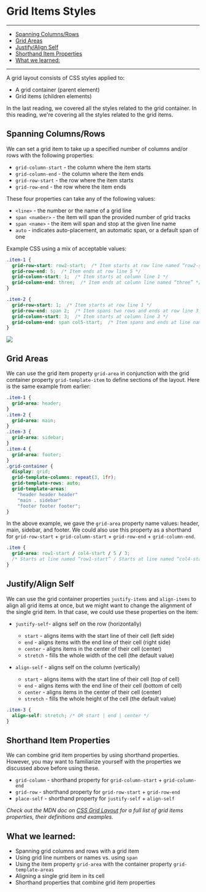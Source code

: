 # Grid Items Styles
________________________________________________________________________________
<!-- @import "[TOC]" {cmd="toc" depthFrom=2 depthTo=6 orderedList=false} -->

<!-- code_chunk_output -->

- [Spanning Columns/Rows](#spanning-columnsrows)
- [Grid Areas](#grid-areas)
- [Justify/Align Self](#justifyalign-self)
- [Shorthand Item Properties](#shorthand-item-properties)
- [What we learned:](#what-we-learned)

<!-- /code_chunk_output -->
________________________________________________________________________________

A grid layout consists of CSS styles applied to:

* A grid container (parent element)
* Grid items (children elements)

In the last reading, we covered all the styles related to the grid container.
In this reading, we're covering all the styles related to the grid items.

## Spanning Columns/Rows

We can set a grid item to take up a specified number of columns and/or rows
with the following properties:

* `grid-column-start` - the column where the item starts
* `grid-column-end` - the column where the item ends
* `grid-row-start` - the row where the item starts
* `grid-row-end` - the row where the item ends

These four properties can take any of the following values:

* `<line>` - the number or the name of a grid line
* `span <number>` - the item will span the provided number of grid tracks
* `span <name>` - the item will span and stop at the given line name
* `auto` - indicates auto-placement, an automatic span, or a default span of one

Example CSS using a mix of acceptable values:

```css
.item-1 {
  grid-row-start: row2-start;  /* Item starts at row line named “row2-start” */
  grid-row-end: 5;  /* Item ends at row line 5 */
  grid-column-start: 1;  /* Item starts at column line 1 */
  grid-column-end: three;  /* Item ends at column line named “three” */
}

.item-2 {
  grid-row-start: 1;  /* Item starts at row line 1 */
  grid-row-end: span 2;  /* Item spans two rows and ends at row line 3 */
  grid-column-start: 3;  /* Item starts at column line 3 */
  grid-column-end: span col5-start;  /* Item spans and ends at line named “col5-start” */
}
```

<img src="images/grid-item-span.svg"/>

## Grid Areas

We can use the grid item property `grid-area` in conjunction with the grid
container property `grid-template-item` to define sections of the layout. Here
is the same example from earlier:

```css
.item-1 {
  grid-area: header;
}
.item-2 {
  grid-area: main;
}
.item-3 {
  grid-area: sidebar;
}
.item-4 {
  grid-area: footer;
}
.grid-container {
  display: grid;
  grid-template-columns: repeat(3, 1fr);
  grid-template-rows: auto;
  grid-template-areas: 
    "header header header"
    "main . sidebar"
    "footer footer footer";
}
```

In the above example, we gave the `grid-area` property name values: header,
main, sidebar, and footer. We could also use this property as a shorthand for
`grid-row-start` + `grid-column-start` + `grid-row-end` + `grid-column-end`.

```css
.item {
  grid-area: row1-start / col4-start / 5 / 3;
  /* Starts at line named “row1-start” / Starts at line named “col4-start” / Ends at row line 5 / Ends at column line 3 */
}
```

## Justify/Align Self

We can use the grid container properties `justify-items` and `align-items` to
align all grid items at once, but we might want to change the alignment of the
single grid item. In that case, we could use these properties on the item:

* `justify-self`- aligns self on the row (horizontally)
    - `start` - aligns items with the start line of their cell (left side)
    - `end` - aligns items with the end line of their cell (right side)
    - `center` - aligns items in the center of their cell (center)
    - `stretch` - fills the whole width of the cell (the default value)

* `align-self` - aligns self on the column (vertically)
    - `start` - aligns items with the start line of their cell (top of cell)
    - `end` - aligns items with the end line of their cell (bottom of cell)
    - `center` - aligns items in the center of their cell (center)
    - `stretch` - fills the whole height of the cell (the default value)

```css
.item-3 {
  align-self: stretch; /* OR start | end | center */
}
```

## Shorthand Item Properties

We can combine grid item properties by using shorthand properties. However, you
may want to familiarize yourself with the properties we discussed above before
using these.

* `grid-column` - shorthand property for `grid-column-start` + `grid-column-end`
* `grid-row` - shorthand property for `grid-row-start` + `grid-row-end`
* `place-self` -  shorthand property for `justify-self` + `align-self`

_Check out the MDN doc on [CSS Grid Layout][1] for a full list of grid items
properties, their definitions and examples._

## What we learned:

* Spanning grid columns and rows with a grid item
* Using grid line numbers or names vs. using `span`
* Using the item property `grid-area` with the container property
  `grid-template-areas`
* Aligning a single grid item in its cell
* Shorthand properties that combine grid item properties

[1]: https://developer.mozilla.org/en-US/docs/Web/CSS/CSS_Grid_Layout
